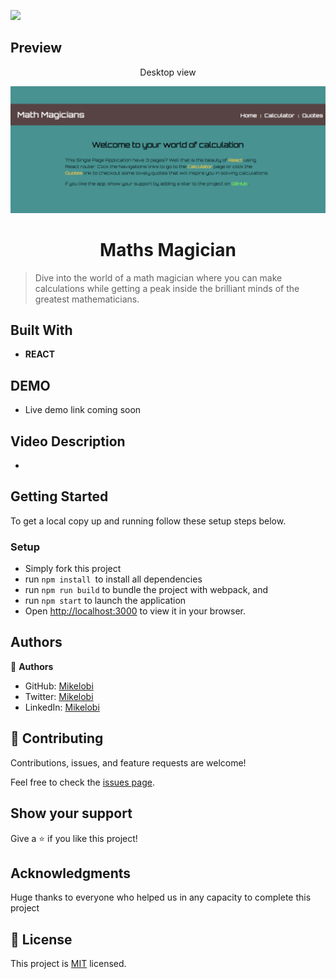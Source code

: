 ![](https://img.shields.io/badge/Microverse-blueviolet)

## Preview
<p align="center">Desktop view</p>

<img src="./src/assets/desktopview.png">

<h1 align="center"> Maths Magician </h1>

> Dive into the world of a math magician where you can make calculations while getting a peak inside the brilliant minds of the greatest mathematicians.


## Built With

- **REACT** 

## DEMO

- Live demo link coming soon 
  
## Video Description

- 

## Getting Started

To get a local copy up and running follow these setup steps below.

### Setup

- Simply fork this project
- run `npm install `to install all dependencies
- run `npm run build` to bundle the project with webpack, and
- run `npm start` to launch the application
- Open [http://localhost:3000](http://localhost:3000) to view it in your browser.

## Authors

👤 **Authors**

- GitHub: [Mikelobi](https://github.com/Mikelobi)
- Twitter: [Mikelobi](https://twitter.com/@omulum)
- LinkedIn: [Mikelobi](https://www.linkedin.com/in/benjamin-kiarie-180b66149/)

## 🤝 Contributing

Contributions, issues, and feature requests are welcome!

Feel free to check the [issues page](https://github.com/Benmuiruri/Maths-Magician-Project/issues).

## Show your support

Give a ⭐️ if you like this project!

## Acknowledgments

Huge thanks to everyone who helped us in any capacity to complete this project

## 📝 License

This project is [MIT](https://opensource.org/licenses/MIT) licensed.
